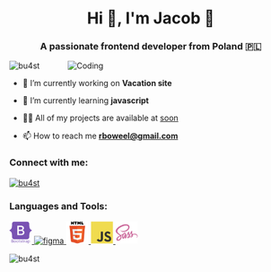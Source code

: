 <h1 align="center">Hi 👋, I'm Jacob 🤙</h1>
<h3 align="center">A passionate frontend developer from Poland 🇵🇱</h3>
<img align="right" alt="Coding" width="400" src="https://i.pinimg.com/originals/f4/20/ac/f420ace45d8631e25156b685e0e87607.gif"/>

<p align="left"> <img src="https://komarev.com/ghpvc/?username=bu4st&label=Profile%20views&color=0e75b6&style=flat" alt="bu4st" /> </p>



- 🔭 I’m currently working on **Vacation site**

- 🌱 I’m currently learning **javascript**

- 👨‍💻 All of my projects are available at [soon](soon)

- 📫 How to reach me **rboweel@gmail.com**

<h3 align="left">Connect with me:</h3>
<p align="left">
<a href="https://codepen.io/bu4st" target="blank"><img align="center" src="https://raw.githubusercontent.com/rahuldkjain/github-profile-readme-generator/master/src/images/icons/Social/codepen.svg" alt="bu4st" height="30" width="40" /></a>
</p>

<h3 align="left">Languages and Tools:</h3>
<p align="left"> <a href="https://getbootstrap.com" target="_blank" rel="noreferrer"> <img src="https://raw.githubusercontent.com/devicons/devicon/master/icons/bootstrap/bootstrap-plain-wordmark.svg" alt="bootstrap" width="40" height="40"/> </a> <a href="https://www.figma.com/" target="_blank" rel="noreferrer"> <img src="https://www.vectorlogo.zone/logos/figma/figma-icon.svg" alt="figma" width="40" height="40"/> </a> <a href="https://www.w3.org/html/" target="_blank" rel="noreferrer"> <img src="https://raw.githubusercontent.com/devicons/devicon/master/icons/html5/html5-original-wordmark.svg" alt="html5" width="40" height="40"/> </a> <a href="https://developer.mozilla.org/en-US/docs/Web/JavaScript" target="_blank" rel="noreferrer"> <img src="https://raw.githubusercontent.com/devicons/devicon/master/icons/javascript/javascript-original.svg" alt="javascript" width="40" height="40"/> </a> <a href="https://sass-lang.com" target="_blank" rel="noreferrer"> <img src="https://raw.githubusercontent.com/devicons/devicon/master/icons/sass/sass-original.svg" alt="sass" width="40" height="40"/> </a> </p>

<p><img align="center" src="https://github-readme-stats.vercel.app/api/top-langs?username=bu4st&show_icons=true&locale=en&layout=compact" alt="bu4st" /></p>
